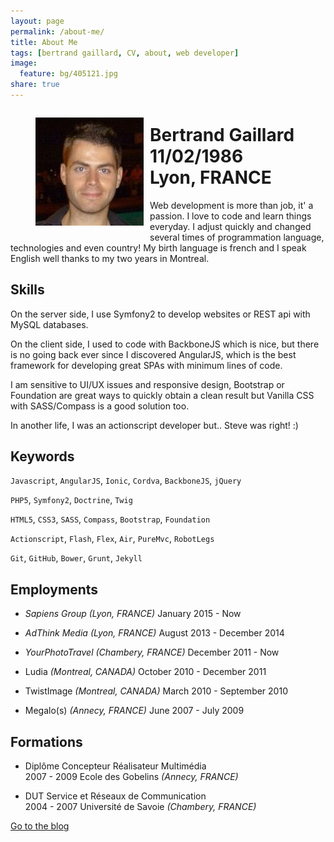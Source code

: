 ```yaml
---
layout: page
permalink: /about-me/
title: About Me
tags: [bertrand gaillard, CV, about, web developer]
image:
  feature: bg/405121.jpg
share: true
---
```



<figure style="float: left; margin-right: 10px;">
    <img src="/images/avatar.jpg" alt="">
</figure>

# Bertrand Gaillard<br>11/02/1986<br>Lyon, FRANCE

Web development is more than job, it' a passion. I love to code and learn things everyday. I adjust quickly and changed several times of programmation language, technologies and even country!
My birth language is french and I speak English well thanks to my two years in Montreal.

## Skills

On the server side, I use Symfony2 to develop websites or REST api with MySQL databases.

On the client side, I used to code with BackboneJS which is nice, but there is no going back ever since I discovered AngularJS, which is the best framework for developing great SPAs with minimum lines of code.

I am sensitive to UI/UX issues and responsive design, Bootstrap or Foundation are great ways to quickly obtain a clean result but Vanilla CSS with SASS/Compass is a good solution too.

In another life, I was an actionscript developer but.. Steve was right! :)

## Keywords

`Javascript`, `AngularJS`, `Ionic`, `Cordva`, `BackboneJS`, `jQuery`

`PHP5`, `Symfony2`, `Doctrine`, `Twig`

`HTML5`, `CSS3`, `SASS`, `Compass`, `Bootstrap`, `Foundation`

`Actionscript`, `Flash`, `Flex`, `Air`, `PureMvc`, `RobotLegs`

`Git`, `GitHub`, `Bower`, `Grunt`, `Jekyll`

## Employments

* *Sapiens Group* _(Lyon, FRANCE)_
January 2015 - Now

* *AdThink Media* _(Lyon, FRANCE)_
August 2013 - December 2014

* *YourPhotoTravel* _(Chambery, FRANCE)_
December 2011 - Now

* Ludia _(Montreal, CANADA)_
October 2010 - December 2011

* TwistImage _(Montreal, CANADA)_
March 2010 - September 2010

* Megalo(s) _(Annecy, FRANCE)_
June 2007 - July 2009

## Formations

* Diplôme Concepteur Réalisateur Multimédia<br>
2007 - 2009
Ecole des Gobelins _(Annecy, FRANCE)_
 
* DUT Service et Réseaux de Communication<br>
2004 - 2007
Université de Savoie _(Chambery, FRANCE)_

<div markdown="0"><a href="{{ site.url }}" class="btn btn-info">Go to the blog</a></div>

